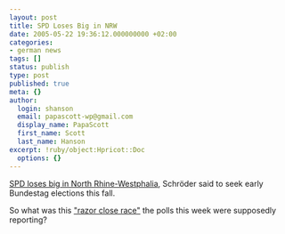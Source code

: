 ```yaml
---
layout: post
title: SPD Loses Big in NRW
date: 2005-05-22 19:36:12.000000000 +02:00
categories:
- german news
tags: []
status: publish
type: post
published: true
meta: {}
author:
  login: shanson
  email: papascott-wp@gmail.com
  display_name: PapaScott
  first_name: Scott
  last_name: Hanson
excerpt: !ruby/object:Hpricot::Doc
  options: {}
---
```

<p><a href="http://news.bbc.co.uk/2/hi/europe/4570105.stm" title="BBC NEWS | Europe | Schroeder 'heads for poll defeat'">SPD loses big in North Rhine-Westphalia</a>, Schr&ouml;der said to seek early Bundestag elections this fall. </p>
<p>So what was this <a title="Entscheidung in NRW: Zitterwahl lockt viele B&uuml;rger in die Wahlb&uuml;ros - Politik - SPIEGEL ONLINE - Nachrichten" href="http://www.spiegel.de/politik/deutschland/0,1518,357052,00.html">"razor close race"</a> the polls this week were supposedly reporting?</p>
